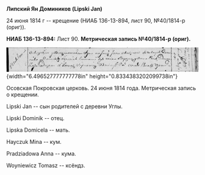 **Липский Ян Домиников (Lipski Jan)**

24 июня 1814 г -- крещение (НИАБ 136-13-894, лист 90, №40/1814-р
(ориг)).

**НИАБ 136-13-894:** Лист 90. **Метрическая запись №40/1814-р (ориг).**

![](./media/b9d967a51fc3ceda1193ae138fae641a9ff970f5.png){width="6.496527777777778in"
height="0.8334383202099738in"}

Осовская Покровская церковь. 24 июня 1814 года. Метрическая запись о
крещении.

Lipski Jan -- сын родителей с деревни Углы.

Lipski Dominik -- отец.

Lipska Domicela -- мать.

Hayczuk Mina -- кум.

Pradziadowa Anna -- кума.

Woyniewicz Tomasz -- ксёндз.
